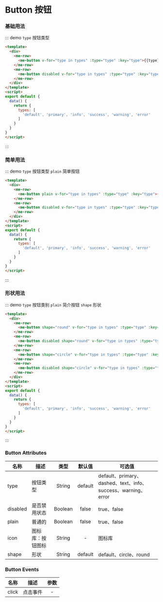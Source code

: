 
# Button 按钮

<style lang="less">
.me-btn {
  margin: 5px;
}
</style>

### 基础用法

::: demo `type` 按钮类型
```html
<template>
  <div>
    <me-row>
      <me-button v-for="type in types" :type="type" :key="type">{{type}}</me-button>
    </me-row>
    <me-row>
      <me-button disabled v-for="type in types" :type="type" :key="type">{{type}}</me-button>
    </me-row>
  </div>
</template>
<script>
export default {
  data() {
    return { 
      types: [
        'default', 'primary', 'info', 'success', 'warning', 'error'
      ]
    }
  }
}
</script>
```
:::

### 简单用法

::: demo `type` 按钮类型 `plain` 简单按钮
```html
<template>
  <div>
    <me-row>
      <me-button plain v-for="type in types" :type="type" :key="type">{{type}}</me-button>
    </me-row>
    <me-row>
      <me-button disabled v-for="type in types" :type="type" :key="type">{{type}}</me-button>
    </me-row>
  </div>
</template>
<script>
export default {
  data() {
    return { 
      types: [
        'default', 'primary', 'info', 'success', 'warning', 'error'
      ]
    }
  }
}
</script>
```
:::

### 形状用法

::: demo `type` 按钮类别 `plain` 简介按钮 `shape` 形状
```html
<template>
  <div>
    <me-row>
      <me-button shape="round" v-for="type in types" :type="type" :key="type">{{type}}</me-button>
    </me-row>
    <me-row>
      <me-button disabled shape="round" v-for="type in types" :type="type" :key="type">{{type}}</me-button>
    </me-row>
    <me-row>
      <me-button shape="circle" v-for="type in types" :type="type" :key="type">{{type}}</me-button>
    </me-row>
    <me-row>
      <me-button disabled shape="circle" v-for="type in types" :type="type" :key="type">{{type}}</me-button>
    </me-row>
  </div>
</template>
<script>
export default {
  data() {
    return { 
      types: [
        'default', 'primary', 'info', 'success', 'warning', 'error'
      ]
    }
  }
}
</script>
```
:::


### Button Attributes
| 名称     | 描述             |  类型   | 默认值  | 可选值                                                        |
| -------- | ---------------- | :-----: | :-----: | ------------------------------------------------------------- |
| type     | 按钮类型         | String  | default | default、primary、dashed、text、info、success、warning、error |
| disabled | 是否禁用状态     | Boolean |  false  | true、false                                                   |
| plain    | 普通的           | Boolean |  false  | true、false                                                   |
| icon     | 图标库：按钮图标 | String  |    -    | 图标库                                                        |
| shape    | 形状             | String  | default | default、circle、round                                        |

### Button Events
| 名称  | 描述     | 参数  |
| ----- | -------- | :---: |
| click | 点击事件 |   -   |
